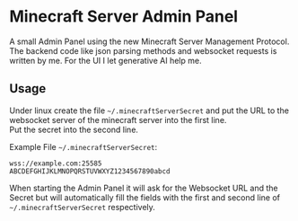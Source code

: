 # Minecraft Server Admin Panel
A small Admin Panel using the new Minecraft Server Management Protocol.  
The backend code like json parsing methods and websocket requests is written by me. For the UI I let generative AI help me.  

## Usage
Under linux create the file ```~/.minecraftServerSecret``` and put the URL to the websocket server of the minecraft server into the first line.  
Put the secret into the second line.  

Example File `~/.minecraftServerSecret`:
```
wss://example.com:25585
ABCDEFGHIJKLMNOPQRSTUVWXYZ1234567890abcd
```

When starting the Admin Panel it will ask for the Websocket URL and the Secret but will automatically fill the fields with the first and second line of `~/.minecraftServerSecret` respectively.